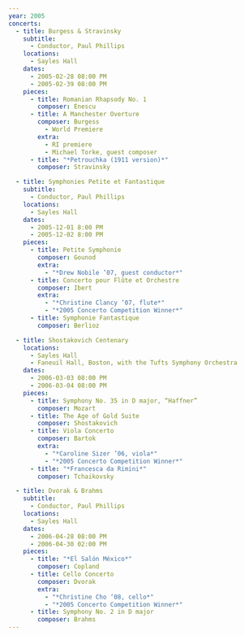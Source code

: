 ```yaml
---
year: 2005
concerts:
  - title: Burgess & Stravinsky
    subtitle:
      - Conductor, Paul Phillips
    locations:
      - Sayles Hall
    dates:
      - 2005-02-28 08:00 PM
      - 2005-02-39 08:00 PM
    pieces:
      - title: Romanian Rhapsody No. 1
        composer: Enescu
      - title: A Manchester Overture
        composer: Burgess
          - World Premiere
        extra:
          - RI premiere
          - Michael Torke, guest composer
      - title: "*Petrouchka (1911 version)*"
        composer: Stravinsky

  - title: Symphonies Petite et Fantastique
    subtitle: 
      - Conductor, Paul Phillips
    locations:
      - Sayles Hall
    dates:
      - 2005-12-01 8:00 PM
      - 2005-12-02 8:00 PM
    pieces:
      - title: Petite Symphonie
        composer: Gounod
        extra:
          - "*Drew Nobile ’07, guest conductor*"
      - title: Concerto pour Flûte et Orchestre
        composer: Ibert
        extra: 
          - "*Christine Clancy ‘07, flute*"
          - "*2005 Concerto Competition Winner*"
      - title: Symphonie Fantastique
        composer: Berlioz

  - title: Shostakovich Centenary
    locations:
      - Sayles Hall
      - Faneuil Hall, Boston, with the Tufts Symphony Orchestra
    dates:
      - 2006-03-03 08:00 PM
      - 2006-03-04 08:00 PM
    pieces:
      - title: Symphony No. 35 in D major, “Haffner”
        composer: Mozart
      - title: The Age of Gold Suite
        composer: Shostakovich
      - title: Viola Concerto
        composer: Bartok
        extra:
          - "*Caroline Sizer ’06, viola*"
          - "*2005 Concerto Competition Winner*"
      - title: "*Francesca da Rimini*"
        composer: Tchaikovsky

  - title: Dvorak & Brahms
    subtitle:
      - Conductor, Paul Phillips
    locations:
      - Sayles Hall
    dates:
      - 2006-04-28 08:00 PM
      - 2006-04-30 02:00 PM
    pieces:
      - title: "*El Salón México*"
        composer: Copland
      - title: Cello Concerto
        composer: Dvorak
        extra:
          - "*Christine Cho ‘08, cello*"
          - "*2005 Concerto Competition Winner*"
      - title: Symphony No. 2 in D major
        composer: Brahms
---
```

